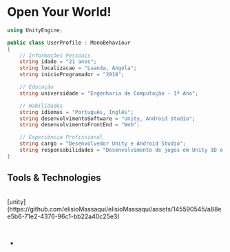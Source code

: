 # Open Your World!

```csharp
using UnityEngine;

public class UserProfile : MonoBehaviour
{
    // Informações Pessoais
    string idade = "21 anos";
    string localizacao = "Luanda, Angola";
    string inicioProgramador = "2018";

    // Educação
    string universidade = "Engenharia de Computação - 1º Ano";

    // Habilidades
    string idiomas = "Português, Inglês";
    string desenvolvimentoSoftware = "Unity, Android Studio";
    string desenvolvimentoFrontEnd = "Web";

    // Experiência Profissional
    string cargo = "Desenvolvedor Unity e Android Studio";
    string responsabilidades = "Desenvolvimento de jogos em Unity 3D e 2D, Criação de aplicativos com Android Studio";
}
```




 
 <h2>Tools & Technologies </h2>
<p>
   <br>
 [unity](https://github.com/elisioMassaqui/elisioMassaqui/assets/145590545/a88ee5b6-71e2-4376-96c1-bb22a40c25e3)
</p><br>

- 
<!---
elisioMassaqui/elisioMassaqui is a ✨ special ✨ repository because its `README.md` (this file) appears on your GitHub profile.
You can click the Preview link to take a look at your changes.
--->
